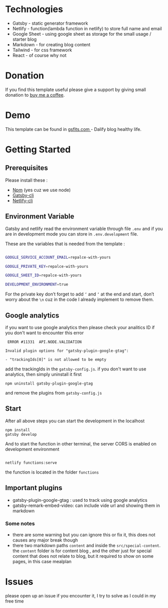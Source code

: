 # Technologies

- Gatsby - static generator framework
- Netlify - function(lambda function in netlify) to store full name and email
- Google Sheet - using google sheet as storage for the small usage / starter blog
- Markdown - for creating blog content
- Tailwind - for css framework
- React - of course why not

# Donation

If you find this template useful please give a support by giving small donation to [buy me a coffee](https://flip.id/pwf/$gujaratsantana/#buymecoffee-3364).

# Demo

This template can be found in [gsfits.com ](https://gsfits.com/)- Dalify blog healthy life.

# Getting Started

## Prerequisites

Please install these :

- [Npm](https://nodejs.org/en/download) (yes cuz we use node)
- [Gatsby-cli](https://www.gatsbyjs.com/docs/reference/gatsby-cli/)
- [Netlify-cli](https://docs.netlify.com/cli/get-started/)

## Environment Variable

Gatsby and netlify read the environment variable through file `.env` and if you are in development mode you can store in `.env.development` file.

These are the variables that is needed from the template :

```sh

GOOGLE_SERVICE_ACCOUNT_EMAIL=repalce-with-yours

GOOGLE_PRIVATE_KEY=repalce-with-yours

GOOGLE_SHEET_ID=repalce-with-yours

DEVELOPMENT_ENVIRONMENT=true

```

For the private key don’t forget to add `‘` and `‘` at the end and start, don’t worry about the `\n` cuz in the code I already implement to remove them.

## Google analytics

if you want to use google analytics then please check your analitics ID if you don't want to encounter this error

```
 ERROR #11331  API.NODE.VALIDATION

Invalid plugin options for "gatsby-plugin-google-gtag":

- "trackingIds[0]" is not allowed to be empty
```

add the trackingIds in the `gatsby-config.js`.
if you don't want to use analytics, then simply uninstall it first

```shell
npm uninstall gatsby-plugin-google-gtag
```

and remove the plugins from `gatsby-config.js`

## Start

After all above steps you can start the development in the localhost

```shel
npm install
gatsby develop

```

And to start the function in other terminal, the server CORS is enabled on development environment

```shell

netlify functions:serve

```

the function is located in the folder `functions`

## Important plugins

- gatsby-plugin-google-gtag : used to track using google analytics
- gatsby-remark-embed-video: can include vide url and showing them in markdown

### Some notes

- there are some warning but you can ignore this or fix it, this does not causes any major break though
- there two markdown paths `content` and inside the `src/special-content`. the `content` folder is for content blog , and the other just for special content that does not relate to blog, but it required to show on some pages, in this case mealplan

# Issues

please open up an issue if you encounter it, I try to solve as I could in my free time
